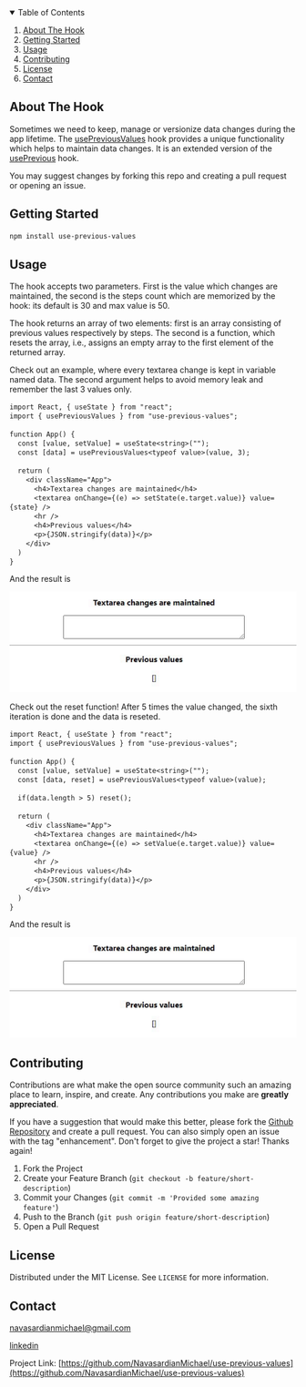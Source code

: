 <details open>
  <summary>Table of Contents</summary>
  <ol>
    <li>
      <a href="#about-the-hook">About The Hook</a>
    </li>
    <li>
      <a href="#getting-started">Getting Started</a>
    </li>
    <li><a href="#usage">Usage</a></li>
    <li><a href="#contributing">Contributing</a></li>
    <li><a href="#license">License</a></li>
    <li><a href="#contact">Contact</a></li>
  </ol>
</details>


<!-- About The Hook -->
## About The Hook

Sometimes we need to keep, manage or versionize data changes during the app lifetime. The <a href="https://www.npmjs.com/package/use-previous-values">usePreviousValues</a> hook provides a unique functionality which helps to maintain data changes. It is an extended version of the <a href="https://usehooks.com/usePrevious/">usePrevious</a> hook.

You may  suggest changes by forking this repo and creating a pull request or opening an issue.


<!-- GETTING STARTED -->
## Getting Started

```sh
npm install use-previous-values
```
 

<!-- USAGE EXAMPLES -->
## Usage

The hook accepts two parameters. First is the value which changes are maintained, the second is the steps count which are memorized by the hook: its default is 30 and max value is 50.

The hook returns an array of two elements: first is an array consisting of previous values respectively by steps. The second is a function, which resets the array, i.e., assigns an empty array to the first element of the returned array.   


Check out an example, where every textarea change is kept in variable named data. The second argument helps to avoid memory leak and remember the last 3 values only.

```
import React, { useState } from "react";
import { usePreviousValues } from "use-previous-values";

function App() {
  const [value, setValue] = useState<string>("");
  const [data] = usePreviousValues<typeof value>(value, 3);

  return (
    <div className="App">
      <h4>Textarea changes are maintained</h4>
      <textarea onChange={(e) => setState(e.target.value)} value={state} />
      <hr />
      <h4>Previous values</h4>
      <p>{JSON.stringify(data)}</p>
    </div>
  )
}
```

And the result is

![hook usage example 1](https://raw.githubusercontent.com/NavasardianMichael/use-previous-values/main/recordings/example-1.gif)


Check out the reset function! After 5 times the value changed, the sixth iteration is done and the data is reseted.

```
import React, { useState } from "react";
import { usePreviousValues } from "use-previous-values";

function App() {
  const [value, setValue] = useState<string>("");
  const [data, reset] = usePreviousValues<typeof value>(value);

  if(data.length > 5) reset();

  return (
    <div className="App">
      <h4>Textarea changes are maintained</h4>
      <textarea onChange={(e) => setValue(e.target.value)} value={value} />
      <hr />
      <h4>Previous values</h4>
      <p>{JSON.stringify(data)}</p>
    </div>
  )
}
```

And the result is

![hook usage example 2](https://raw.githubusercontent.com/NavasardianMichael/use-previous-values/main/recordings/example-2.gif)


<!-- CONTRIBUTING -->
## Contributing

Contributions are what make the open source community such an amazing place to learn, inspire, and create. Any contributions you make are **greatly appreciated**.

If you have a suggestion that would make this better, please fork the <a href="https://github.com/NavasardianMichael/use-previous-values">Github Repository</a> and create a pull request. You can also simply open an issue with the tag "enhancement".
Don't forget to give the project a star! Thanks again!

1. Fork the Project
2. Create your Feature Branch (`git checkout -b feature/short-description`)
3. Commit your Changes (`git commit -m 'Provided some amazing feature'`)
4. Push to the Branch (`git push origin feature/short-description`)
5. Open a Pull Request


<!-- LICENSE -->
## License

Distributed under the MIT License. See `LICENSE` for more information.


<!-- CONTACT -->
## Contact

<a href='mailto:navasardianmichael@gmail.com'>navasardianmichael@gmail.com</a>

<a href='https://www.linkedin.com/in/michael-navasardyan'>linkedin</a>

Project Link: [https://github.com/NavasardianMichael/use-previous-values](https://github.com/NavasardianMichael/use-previous-values)